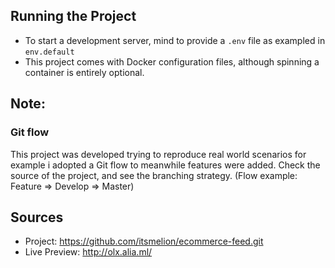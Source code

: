 ## Running the Project
- To start a development server, mind to provide a `.env` file as exampled in `env.default`
- This project comes with Docker configuration files, although spinning a container is entirely optional.

## Note:
### Git flow
This project was developed trying to reproduce real world scenarios
for example i adopted a Git flow to meanwhile features were added.
Check the source of the project, and see the branching strategy.
(Flow example: Feature => Develop => Master)

## Sources
- Project: https://github.com/itsmelion/ecommerce-feed.git
- Live Preview: http://olx.alia.ml/
